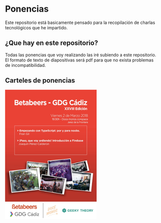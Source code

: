 # Ponencias

Este repositorio está basicamente pensado para la recopilación de charlas tecnológicos que he impartido.

## ¿Que hay en este repositorio?

Todas las ponencias que voy realizando las iré subiendo a este repositorio.
El formato de texto de diapositivas será pdf para que no exista problemas de incompatibilidad.

## Carteles de ponencias

<img src="https://github.com/joaquinpco/Talks/blob/master/28164997_2093070250924688_8953911105886044902_o.jpg" width="300">
